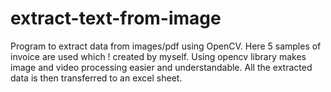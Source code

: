 # extract-text-from-image
Program to extract data from images/pdf using OpenCV.
Here 5 samples of invoice are used which ! created by myself. Using opencv library makes image and video processing easier and understandable.
All the extracted data is then transferred to an excel sheet.
